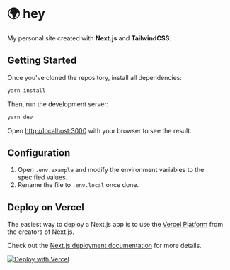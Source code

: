 # 🌍 hey

My personal site created with **Next.js** and **TailwindCSS**.

## Getting Started

Once you've cloned the repository, install all dependencies:

```bash
yarn install
```

Then, run the development server:

```bash
yarn dev
```

Open [http://localhost:3000](http://localhost:3000) with your browser to see the result.

## Configuration

1. Open `.env.example` and modify the environment variables to the specified values.
2. Rename the file to `.env.local` once done.

## Deploy on Vercel

The easiest way to deploy a Next.js app is to use the [Vercel Platform](https://vercel.com/) from the creators of Next.js.

Check out the [Next.js deployment documentation](https://nextjs.org/docs/deployment) for more details.

[![Deploy with Vercel](https://vercel.com/button)](https://vercel.com/new/git/external?repository-url=https%3A%2F%2Fgithub.com%2Fven%2Fven-earth&env=NPM_RC,NEXT_PUBLIC_LASTFM_API_KEY,WEATHER_API_KEY)
